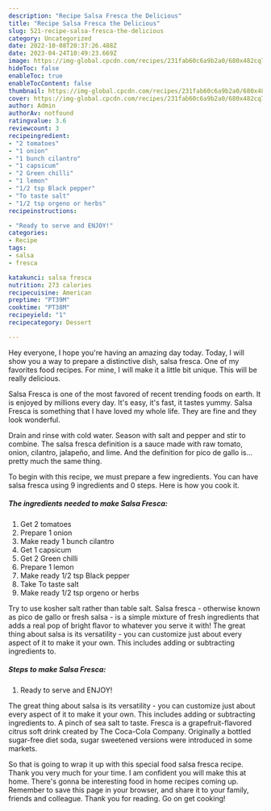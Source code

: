 ```yaml
---
description: "Recipe Salsa Fresca the Delicious"
title: "Recipe Salsa Fresca the Delicious"
slug: 521-recipe-salsa-fresca-the-delicious
category: Uncategorized
date: 2022-10-08T20:37:26.488Z
date: 2023-04-24T10:49:23.669Z
image: https://img-global.cpcdn.com/recipes/231fab60c6a9b2a0/680x482cq70/salsa-fresca-recipe-main-photo.jpg
hideToc: false
enableToc: true
enableTocContent: false
thumbnail: https://img-global.cpcdn.com/recipes/231fab60c6a9b2a0/680x482cq70/salsa-fresca-recipe-main-photo.jpg
cover: https://img-global.cpcdn.com/recipes/231fab60c6a9b2a0/680x482cq70/salsa-fresca-recipe-main-photo.jpg
author: Admin
authorAv: notfound
ratingvalue: 3.6
reviewcount: 3
recipeingredient:
- "2 tomatoes"
- "1 onion"
- "1 bunch cilantro"
- "1 capsicum"
- "2 Green chilli"
- "1 lemon"
- "1/2 tsp Black pepper"
- "To taste salt"
- "1/2 tsp orgeno or herbs"
recipeinstructions:

- "Ready to serve and ENJOY!"
categories:
- Recipe
tags:
- salsa
- fresca

katakunci: salsa fresca 
nutrition: 273 calories
recipecuisine: American
preptime: "PT39M"
cooktime: "PT38M"
recipeyield: "1"
recipecategory: Dessert

---
```



Hey everyone, I hope you're having an amazing day today. Today, I will show you a way to prepare a distinctive dish, salsa fresca. One of my favorites food recipes. For mine, I will make it a little bit unique. This will be really delicious.

Salsa Fresca is one of the most favored of recent trending foods on earth. It is enjoyed by millions every day. It's easy, it's fast, it tastes yummy. Salsa Fresca is something that I have loved my whole life. They are fine and they look wonderful.

Drain and rinse with cold water. Season with salt and pepper and stir to combine. The salsa fresca definition is a sauce made with raw tomato, onion, cilantro, jalapeño, and lime. And the definition for pico de gallo is…pretty much the same thing.


To begin with this recipe, we must prepare a few ingredients. You can have salsa fresca using 9 ingredients and 0 steps. Here is how you cook it.

<!--inarticleads1-->

##### The ingredients needed to make Salsa Fresca:

1. Get 2 tomatoes
1. Prepare 1 onion
1. Make ready 1 bunch cilantro
1. Get 1 capsicum
1. Get 2 Green chilli
1. Prepare 1 lemon
1. Make ready 1/2 tsp Black pepper
1. Take To taste salt
1. Make ready 1/2 tsp orgeno or herbs


Try to use kosher salt rather than table salt. Salsa fresca - otherwise known as pico de gallo or fresh salsa - is a simple mixture of fresh ingredients that adds a real pop of bright flavor to whatever you serve it with! The great thing about salsa is its versatility - you can customize just about every aspect of it to make it your own. This includes adding or subtracting ingredients to. 

<!--inarticleads2-->

##### Steps to make Salsa Fresca:


1. Ready to serve and ENJOY!

The great thing about salsa is its versatility - you can customize just about every aspect of it to make it your own. This includes adding or subtracting ingredients to. A pinch of sea salt to taste. Fresca is a grapefruit-flavored citrus soft drink created by The Coca-Cola Company. Originally a bottled sugar-free diet soda, sugar sweetened versions were introduced in some markets. 

So that is going to wrap it up with this special food salsa fresca recipe. Thank you very much for your time. I am confident you will make this at home. There's gonna be interesting food in home recipes coming up. Remember to save this page in your browser, and share it to your family, friends and colleague. Thank you for reading. Go on get cooking!
